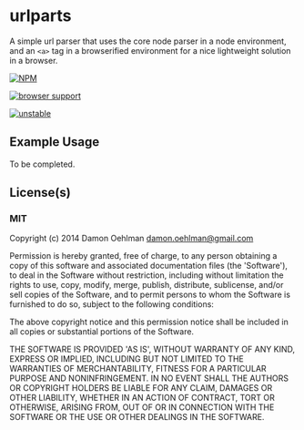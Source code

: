 # urlparts

A simple url parser that uses the core node parser in a node environment,
and an `<a>` tag in a browserified environment for a nice lightweight
solution in a browser.


[![NPM](https://nodei.co/npm/urlparts.png)](https://nodei.co/npm/urlparts/)


[![browser support](https://ci.testling.com/DamonOehlman/urlparts.png)](https://ci.testling.com/DamonOehlman/urlparts)

[![unstable](https://img.shields.io/badge/stability-unstable-yellowgreen.svg)](https://github.com/dominictarr/stability#unstable) 

## Example Usage

To be completed.

## License(s)

### MIT

Copyright (c) 2014 Damon Oehlman <damon.oehlman@gmail.com>

Permission is hereby granted, free of charge, to any person obtaining
a copy of this software and associated documentation files (the
'Software'), to deal in the Software without restriction, including
without limitation the rights to use, copy, modify, merge, publish,
distribute, sublicense, and/or sell copies of the Software, and to
permit persons to whom the Software is furnished to do so, subject to
the following conditions:

The above copyright notice and this permission notice shall be
included in all copies or substantial portions of the Software.

THE SOFTWARE IS PROVIDED 'AS IS', WITHOUT WARRANTY OF ANY KIND,
EXPRESS OR IMPLIED, INCLUDING BUT NOT LIMITED TO THE WARRANTIES OF
MERCHANTABILITY, FITNESS FOR A PARTICULAR PURPOSE AND NONINFRINGEMENT.
IN NO EVENT SHALL THE AUTHORS OR COPYRIGHT HOLDERS BE LIABLE FOR ANY
CLAIM, DAMAGES OR OTHER LIABILITY, WHETHER IN AN ACTION OF CONTRACT,
TORT OR OTHERWISE, ARISING FROM, OUT OF OR IN CONNECTION WITH THE
SOFTWARE OR THE USE OR OTHER DEALINGS IN THE SOFTWARE.

